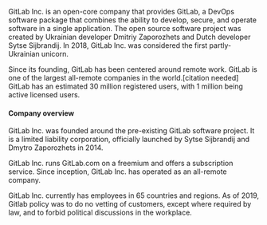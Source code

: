 GitLab Inc. is an open-core company that provides GitLab, a DevOps software package that combines the ability to develop, secure, and operate software in a single application. The open source software project was created by Ukrainian developer Dmitriy Zaporozhets and Dutch developer Sytse Sijbrandij. In 2018, GitLab Inc. was considered the first partly-Ukrainian unicorn.

Since its founding, GitLab has been centered around remote work. GitLab is one of the largest all-remote companies in the world.[citation needed] GitLab has an estimated 30 million registered users, with 1 million being active licensed users.

#### Company overview

GitLab Inc. was founded around the pre-existing GitLab software project. It is a limited liability corporation, officially launched by Sytse Sijbrandij and Dmytro Zaporozhets in 2014.

GitLab Inc. runs GitLab.com on a freemium and offers a subscription service. Since inception, GitLab Inc. has operated as an all-remote company.

GitLab Inc. currently has employees in 65 countries and regions. As of 2019, Gitlab policy was to do no vetting of customers, except where required by law, and to forbid political discussions in the workplace.